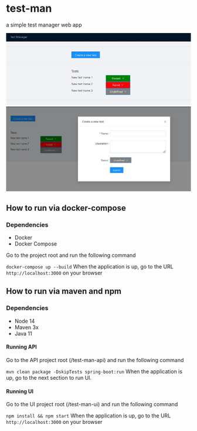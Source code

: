 # test-man

a simple test manager web app

![Main View](https://github.com/tahsinozden/test-man/blob/main/docs/snapshots/main_page.JPG)
![Test Creation](https://github.com/tahsinozden/test-man/blob/main/docs/snapshots/create_test_modal.JPG)

## How to run via docker-compose

### Dependencies

- Docker
- Docker Compose

Go to the project root and run the following command

`docker-compose up --build`
When the application is up, go to the URL `http://localhost:3000` on your browser

## How to run via maven and npm

### Dependencies

- Node 14
- Maven 3x
- Java 11

#### Running API

Go to the API project root (/test-man-api) and run the following command

`mvn clean package -DskipTests spring-boot:run`
When the application is up, go to the next section to run UI.

#### Running UI

Go to the UI project root (/test-man-ui) and run the following command

`npm install && npm start`
When the application is up, go to the URL `http://localhost:3000` on your browser
